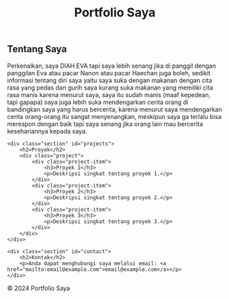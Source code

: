 <!DOCTYPE html>
<html lang="id">
<head>
    <meta charset="UTF-8">
    <meta name="viewport" content="width=device-width, initial-scale=1.0">
</head>
<body>

<header>
    <h1>Portfolio Saya</h1>
</header>

<div class="container">
    <div class="section" id="about">
        <h2>Tentang Saya</h2>
        <p>Perkenalkan, saya DIAH EVA tapi saya lebih senang jika di panggil dengan panggilan Eva atau pacar Nanon atau pacar Haechan juga boleh, sedikit informasi tentang diri saya yaitu saya suka dengan makanan dengan cita rasa yang pedas dan gurih saya kurang suka makanan yang memiliki cita rasa manis karena menurut saya, saya itu sudah manis (maaf kepedean, tapi gapapa) saya juga lebih suka mendengarkan cerita orang di bandingkan saya yang harus bercerita, karena menurut saya mendengarkan cerita orang-orang itu sangat menyenangkan, meskipun saya ga terlalu bisa merespon dengan baik tapi saya senang jika orang lain mau bercerita kesehariannya kepada saya.</p>
    </div>

    <div class="section" id="projects">
        <h2>Proyek</h2>
        <div class="project">
            <div class="project-item">
                <h3>Proyek 1</h3>
                <p>Deskripsi singkat tentang proyek 1.</p>
            </div>
            <div class="project-item">
                <h3>Proyek 2</h3>
                <p>Deskripsi singkat tentang proyek 2.</p>
            </div>
            <div class="project-item">
                <h3>Proyek 3</h3>
                <p>Deskripsi singkat tentang proyek 3.</p>
            </div>
        </div>
    </div>

    <div class="section" id="contact">
        <h2>Kontak</h2>
        <p>Anda dapat menghubungi saya melalui email: <a href="mailto:email@example.com">email@example.com</a></p>
    </div>
</div>

<footer>
    &copy; 2024 Portfolio Saya
</footer>

</body>
</html>
